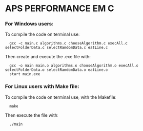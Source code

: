 # APS PERFORMANCE EM C

### For Windows users:
To compile the code on terminal use:
```
  gcc -c main.c algorithms.c chooseAlgorithm.c execAll.c selectFolderData.c selectRandomData.c eatLine.c
```
Then create and execute the .exe file with:
```
  gcc -o main main.o algorithms.o chooseAlgorithm.o execAll.o selectFolderData.o selectRandomData.o eatLine.o
  start main.exe
```

### For Linux users with Make file:
To compile the code on terminal use, with the Makefile:
```
  make
```
Then execute the file with:
```
  ./main
```
